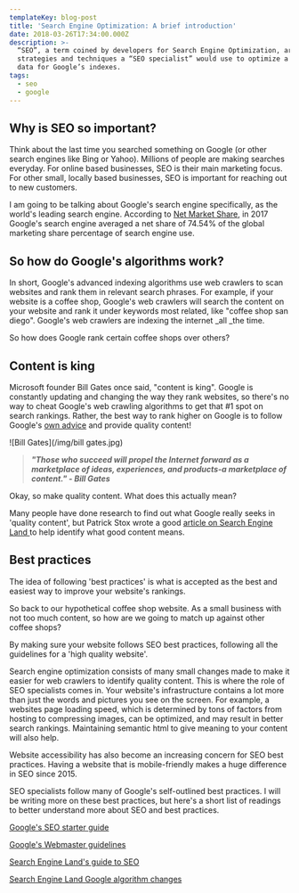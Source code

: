 ```yaml
---
templateKey: blog-post
title: 'Search Engine Optimization: A brief introduction'
date: 2018-03-26T17:34:00.000Z
description: >-
  “SEO”, a term coined by developers for Search Engine Optimization, are the
  strategies and techniques a “SEO specialist” would use to optimize a website’s
  data for Google’s indexes.
tags:
  - seo
  - google
---
```

## Why is SEO so important?

Think about the last time you searched something on Google (or other search engines like Bing or Yahoo).  Millions of people are making searches everyday. For online based businesses, SEO is their main marketing focus. For other small, locally based businesses, SEO is important for reaching out to new customers.

I am going to be talking about Google's search engine specifically, as the world's leading search engine. According to [Net Market Share](https://www.netmarketshare.com/search-engine-market-share.aspx?qprid=4&qpcustomd=0), in 2017 Google's search engine averaged a net share of 74.54% of the global marketing share percentage of search engine use. 

## So how do Google's algorithms work?

In short, Google's advanced indexing algorithms use web crawlers to scan websites and rank them in relevant search phrases. For example, if your website is a coffee shop, Google's web crawlers will search the content on your website and rank it under keywords most related, like "coffee shop san diego". Google's web crawlers are indexing the internet _all _the time.

So how does Google rank certain coffee shops over others?

## Content is king

Microsoft founder Bill Gates once said, "content is king". Google is constantly updating and changing the way they rank websites, so there's no way to cheat Google's web crawling algorithms to get that #1 spot on search rankings. Rather, the best way to rank higher on Google is to follow Google's [own advice](https://support.google.com/webmasters/answer/7451184?hl=en) and provide quality content!

![Bill Gates](/img/bill gates.jpg)

> _**"Those who succeed will propel the Internet forward as a marketplace of ideas, experiences, and products-a marketplace of content." - Bill Gates**_

Okay, so make quality content. What does this actually mean?

Many people have done research to find out what Google really seeks in 'quality content', but Patrick Stox wrote a good [article on Search Engine Land ](https://searchengineland.com/what-is-quality-content-251071)to help identify what good content means. 

## Best practices

The idea of following 'best practices' is what is accepted as the best and easiest way to improve your website's rankings.

So back to our hypothetical coffee shop website. As a small business with not too much content, so how are we going to match up against other coffee shops? 

By making sure your website follows SEO best practices, following all the guidelines for a 'high quality website'. 

Search engine optimization consists of many small changes made to make it easier for web crawlers to identify quality content. This is where the role of SEO specialists comes in. Your website's infrastructure contains a lot more than just the words and pictures you see on the screen. For example, a websites page loading speed, which is determined by tons of factors from hosting to compressing images, can be optimized, and may result in better search rankings. Maintaining semantic html to give meaning to your content will also help. 

Website accessibility has also become an increasing concern for SEO best practices. Having a website that is mobile-friendly makes a huge difference in SEO since 2015. 

SEO specialists follow many of Google's self-outlined best practices. I will be writing more on these best practices, but here's a short list of readings to better understand more about SEO and best practices.

[Google's SEO starter guide](https://support.google.com/webmasters/answer/7451184?hl=en&ref_topic=3309469)

[Google's Webmaster guidelines](https://support.google.com/webmasters/answer/35769)

[Search Engine Land's guide to SEO](https://searchengineland.com/guide/what-is-seo)

[Search Engine Land Google algorithm changes](https://searchengineland.com/8-major-google-algorithm-updates-explained-282627)

##
